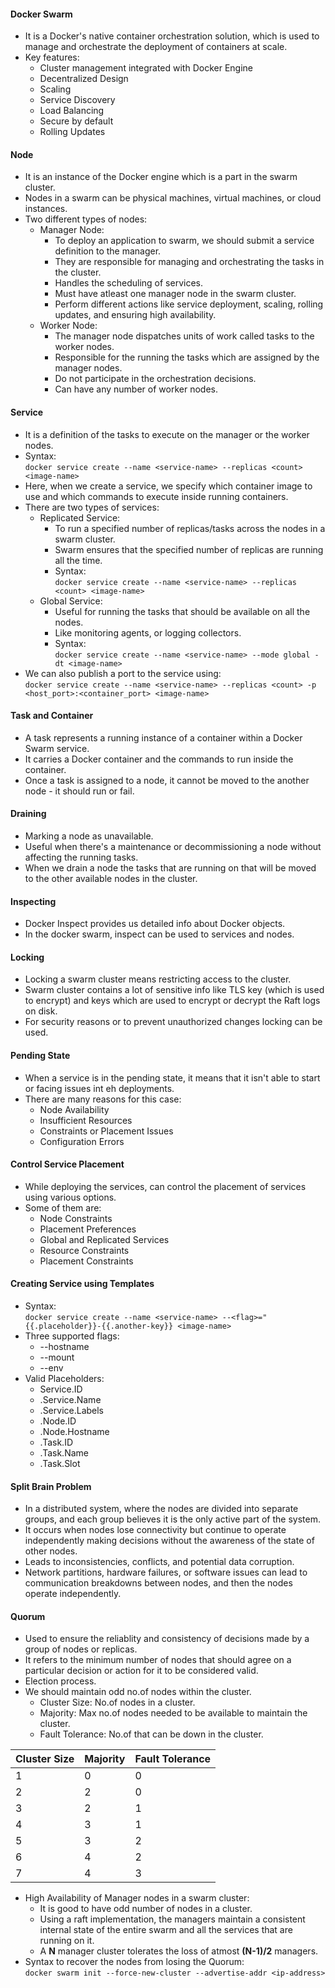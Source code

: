 #### Docker Swarm  
- It is a Docker's native container orchestration solution, which is used to manage and orchestrate the deployment of containers at scale.  
- Key features:  
    - Cluster management integrated with Docker Engine  
    - Decentralized Design  
    - Scaling  
    - Service Discovery  
    - Load Balancing  
    - Secure by default  
    - Rolling Updates  

#### Node  
- It is an instance of the Docker engine which is a part in the swarm cluster.  
- Nodes in a swarm can be physical machines, virtual machines, or cloud instances.  
- Two different types of nodes:  
    - Manager Node:  
        - To deploy an application to swarm, we should submit a service definition to the manager. 
        - They are responsible for managing and orchestrating the tasks in the cluster.  
        - Handles the scheduling of services.  
        - Must have atleast one manager node in the swarm cluster.  
        - Perform different actions like service deployment, scaling, rolling updates, and ensuring high availability.  
    - Worker Node:  
        - The manager node dispatches units of work called tasks to the worker nodes.  
        - Responsible for the running the tasks which are assigned by the manager nodes.  
        - Do not participate in the orchestration decisions.  
        - Can have any number of worker nodes.  

#### Service  
- It is a definition of the tasks to execute on the manager or the worker nodes.  
- Syntax:  
    `docker service create --name <service-name> --replicas <count> <image-name>`  
- Here, when we create a service, we specify which container image to use and which commands to execute inside running containers.  
- There are two types of services:  
    - Replicated Service:  
        - To run a specified number of replicas/tasks across the nodes in a swarm cluster.  
        - Swarm ensures that the specified number of replicas are running all the time.  
        - Syntax:  
        `docker service create --name <service-name> --replicas <count> <image-name>`  
    - Global Service:  
        - Useful for running the tasks that should be available on all the nodes.  
        - Like monitoring agents, or logging collectors.  
        - Syntax:  
        `docker service create --name <service-name> --mode global -dt <image-name>`  
- We can also publish a port to the service using:  
    `docker service create --name <service-name> --replicas <count> -p <host_port>:<container_port> <image-name>`  

#### Task and Container    
- A task represents a running instance of a container within a Docker Swarm service.  
- It carries a Docker container and the commands to run inside the container.  
- Once a task is assigned to a node, it cannot be moved to the another node - it should run or fail.  

#### Draining  
- Marking a node as unavailable.  
- Useful when there's a maintenance or decommissioning a node without affecting the running tasks.  
- When we drain a node the tasks that are running on that will be moved to the other available nodes in the cluster.  

#### Inspecting  
- Docker Inspect provides us detailed info about Docker objects.  
- In the docker swarm, inspect can be used to services and nodes.  

#### Locking  
- Locking a swarm cluster means restricting access to the cluster.  
- Swarm cluster contains a lot of sensitive info like TLS key (which is used to encrypt) and keys which are used to encrypt or decrypt the Raft logs on disk.  
- For security reasons or to prevent unauthorized changes locking can be used.  

#### Pending State  
- When a service is in the pending state, it means that it isn't able to start or facing issues int eh deployments.  
- There are many reasons for this case:  
    - Node Availability
    - Insufficient Resources  
    - Constraints or Placement Issues  
    - Configuration Errors  

#### Control Service Placement  
- While deploying the services, can control the placement of services using various options.  
- Some of them are:  
    - Node Constraints  
    - Placement Preferences  
    - Global and Replicated Services  
    - Resource Constraints  
    - Placement Constraints  

#### Creating Service using Templates  
- Syntax:  
    `docker service create --name <service-name> --<flag>="{{.placeholder}}-{{.another-key}} <image-name>`  
- Three supported flags:  
    - --hostname  
    - --mount  
    - --env  
- Valid Placeholders:  
    - Service.ID  
    - .Service.Name  
    - .Service.Labels  
    - .Node.ID  
    - .Node.Hostname  
    - .Task.ID  
    - .Task.Name  
    - .Task.Slot  

#### Split Brain Problem  
- In a distributed system, where the nodes are divided into separate groups, and each group believes it is the only active part of the system.  
- It occurs when nodes lose connectivity but continue to operate independently making decisions without the awareness of the state of other nodes.  
- Leads to inconsistencies, conflicts, and potential data corruption.  
- Network partitions, hardware failures, or software issues can lead to communication breakdowns between nodes, and then the nodes operate independently.  

#### Quorum  
- Used to ensure the reliablity and consistency of decisions made by a group of nodes or replicas.  
- It refers to the minimum number of nodes that should agree on a particular decision or action for it to be considered valid.  
- Election process.  
- We should maintain odd no.of nodes within the cluster.  
    - Cluster Size: No.of nodes in a cluster.  
    - Majority: Max no.of nodes needed to be available to maintain the cluster.  
    - Fault Tolerance: No.of that can be down in the cluster.  

| Cluster Size | Majority | Fault Tolerance |  
|--------------|----------|-----------------|  
| 1 | 0 | 0 |  
| 2 | 2 | 0 |  
| 3 | 2 | 1 |  
| 4 | 3 | 1 |  
| 5 | 3 | 2 |  
| 6 | 4 | 2 |  
| 7 | 4 | 3 |  

- High Availability of Manager nodes in a swarm cluster:  
    - It is good to have odd number of nodes in a cluster.  
    - Using a raft implementation, the managers maintain a consistent internal state of the entire swarm and all the services that are running on it.  
    - A **N** manager cluster tolerates the loss of atmost **(N-1)/2** managers.  
- Syntax to recover the nodes from losing the Quorum:  
    `docker swarm init --force-new-cluster --advertise-addr <ip-address>`  
